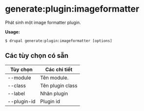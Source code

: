 # generate:plugin:imageformatter
Phát sinh một image formatter plugin.

**Usage:**
```
$ drupal generate:plugin:imageformatter [options] 
```

## Các tùy chọn có sẵn
Tùy chọn | Các chi tiết
-------|-------------
--module | Tên module.
--class | Tên plugin class
--label | Nhãn plugin
--plugin-id | Plugin id
